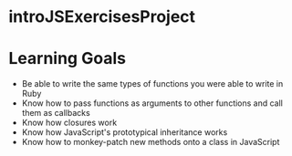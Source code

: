 # introJSExercisesProject

# Learning Goals 
* Be able to write the same types of functions you were able to write in Ruby
* Know how to pass functions as arguments to other functions and call them as callbacks
* Know how closures work
* Know how JavaScript's prototypical inheritance works
* Know how to monkey-patch new methods onto a class in JavaScript